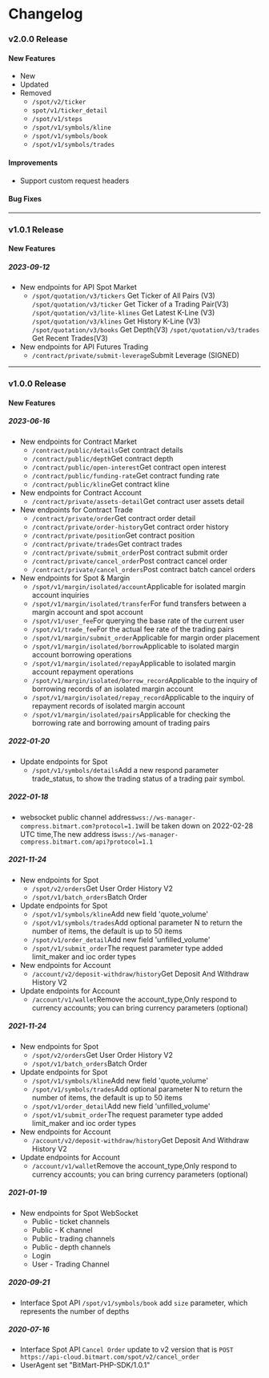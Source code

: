 Changelog
=========================

### v2.0.0 Release
#### New Features
- New
- Updated
- Removed
  - `/spot/v2/ticker`
  - `spot/v1/ticker_detail`
  - `/spot/v1/steps`
  - `/spot/v1/symbols/kline`
  - `/spot/v1/symbols/book`
  - `/spot/v1/symbols/trades`
#### Improvements
- Support custom request headers
#### Bug Fixes

---


### v1.0.1 Release
#### New Features
##### 2023-09-12
- New endpoints for API Spot Market
  - <code>/spot/quotation/v3/tickers</code> Get Ticker of All Pairs (V3)
    <code>/spot/quotation/v3/ticker</code> Get Ticker of a Trading Pair(V3)
    <code>/spot/quotation/v3/lite-klines</code> Get Latest K-Line (V3)
    <code>/spot/quotation/v3/klines</code> Get History K-Line (V3)
    <code>/spot/quotation/v3/books</code> Get Depth(V3)
    <code>/spot/quotation/v3/trades</code> Get Recent Trades(V3)
- New endpoints for API Futures Trading
  - <code>/contract/private/submit-leverage</code>Submit Leverage (SIGNED)

---

### v1.0.0 Release
#### New Features
##### 2023-06-16
- New endpoints for Contract Market
  - <code>/contract/public/details</code>Get contract details
  - <code>/contract/public/depth</code>Get contract depth
  - <code>/contract/public/open-interest</code>Get contract open interest
  - <code>/contract/public/funding-rate</code>Get contract funding rate
  - <code>/contract/public/kline</code>Get contract kline
- New endpoints for Contract Account
  - <code>/contract/private/assets-detail</code>Get contract user assets detail
- New endpoints for Contract Trade
  - <code>/contract/private/order</code>Get contract order detail
  - <code>/contract/private/order-history</code>Get contract order history
  - <code>/contract/private/position</code>Get contract position
  - <code>/contract/private/trades</code>Get contract trades
  - <code>/contract/private/submit_order</code>Post contract submit order
  - <code>/contract/private/cancel_order</code>Post contract cancel order
  - <code>/contract/private/cancel_orders</code>Post contract batch cancel orders
- New endpoints for Spot & Margin
  - <code>/spot/v1/margin/isolated/account</code>Applicable for isolated margin account inquiries
  - <code>/spot/v1/margin/isolated/transfer</code>For fund transfers between a margin account and spot account
  - <code>/spot/v1/user_fee</code>For querying the base rate of the current user
  - <code>/spot/v1/trade_fee</code>For the actual fee rate of the trading pairs
  - <code>/spot/v1/margin/submit_order</code>Applicable for margin order placement
  - <code>/spot/v1/margin/isolated/borrow</code>Applicable to isolated margin account borrowing operations
  - <code>/spot/v1/margin/isolated/repay</code>Applicable to isolated margin account repayment operations
  - <code>/spot/v1/margin/isolated/borrow_record</code>Applicable to the inquiry of borrowing records of an isolated margin account
  - <code>/spot/v1/margin/isolated/repay_record</code>Applicable to the inquiry of repayment records of isolated margin account
  - <code>/spot/v1/margin/isolated/pairs</code>Applicable for checking the borrowing rate and borrowing amount of trading pairs


##### 2022-01-20
- Update endpoints for Spot
  - <code>/spot/v1/symbols/details</code>Add a new respond parameter trade_status, to show the trading status of a trading pair symbol.


##### 2022-01-18
- websocket public channel address<code>wss://ws-manager-compress.bitmart.com?protocol=1.1</code>will be taken down on 2022-02-28 UTC time,The new address is<code>wss://ws-manager-compress.bitmart.com/api?protocol=1.1</code>


##### 2021-11-24
- New endpoints for Spot
    - <code>/spot/v2/orders</code>Get User Order History V2
    - <code>/spot/v1/batch_orders</code>Batch Order
- Update endpoints for Spot
    - <code>/spot/v1/symbols/kline</code>Add new field 'quote_volume'
    - <code>/spot/v1/symbols/trades</code>Add optional parameter N to return the number of items, the default is up to 50 items
    - <code>/spot/v1/order_detail</code>Add new field 'unfilled_volume'
    - <code>/spot/v1/submit_order</code>The request parameter type added limit_maker and ioc order types
- New endpoints for Account
    - <code>/account/v2/deposit-withdraw/history</code>Get Deposit And Withdraw  History V2
- Update endpoints for Account
    - <code>/account/v1/wallet</code>Remove the account_type,Only respond to currency accounts; you can bring currency parameters (optional)


##### 2021-11-24
- New endpoints for Spot
  - <code>/spot/v2/orders</code>Get User Order History V2
  - <code>/spot/v1/batch_orders</code>Batch Order
- Update endpoints for Spot
  - <code>/spot/v1/symbols/kline</code>Add new field 'quote_volume'
  - <code>/spot/v1/symbols/trades</code>Add optional parameter N to return the number of items, the default is up to 50 items
  - <code>/spot/v1/order_detail</code>Add new field 'unfilled_volume'
  - <code>/spot/v1/submit_order</code>The request parameter type added limit_maker and ioc order types
- New endpoints for Account
  - <code>/account/v2/deposit-withdraw/history</code>Get Deposit And Withdraw  History V2
- Update endpoints for Account
  - <code>/account/v1/wallet</code>Remove the account_type,Only respond to currency accounts; you can bring currency parameters (optional)


##### 2021-01-19
- New endpoints for Spot WebSocket
  - Public - ticket channels
  - Public - K channel
  - Public - trading channels
  - Public - depth channels
  - Login
  - User - Trading Channel


##### 2020-09-21
- Interface Spot API `/spot/v1/symbols/book` add `size` parameter, which represents the number of depths


##### 2020-07-16
- Interface Spot API `Cancel Order` update to v2 version that is `POST https://api-cloud.bitmart.com/spot/v2/cancel_order`
- UserAgent set "BitMart-PHP-SDK/1.0.1"












